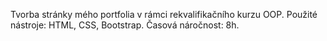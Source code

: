 Tvorba stránky mého portfolia v rámci rekvalifikačního kurzu OOP. Použité nástroje: HTML, CSS, Bootstrap. Časová náročnost: 8h. 
